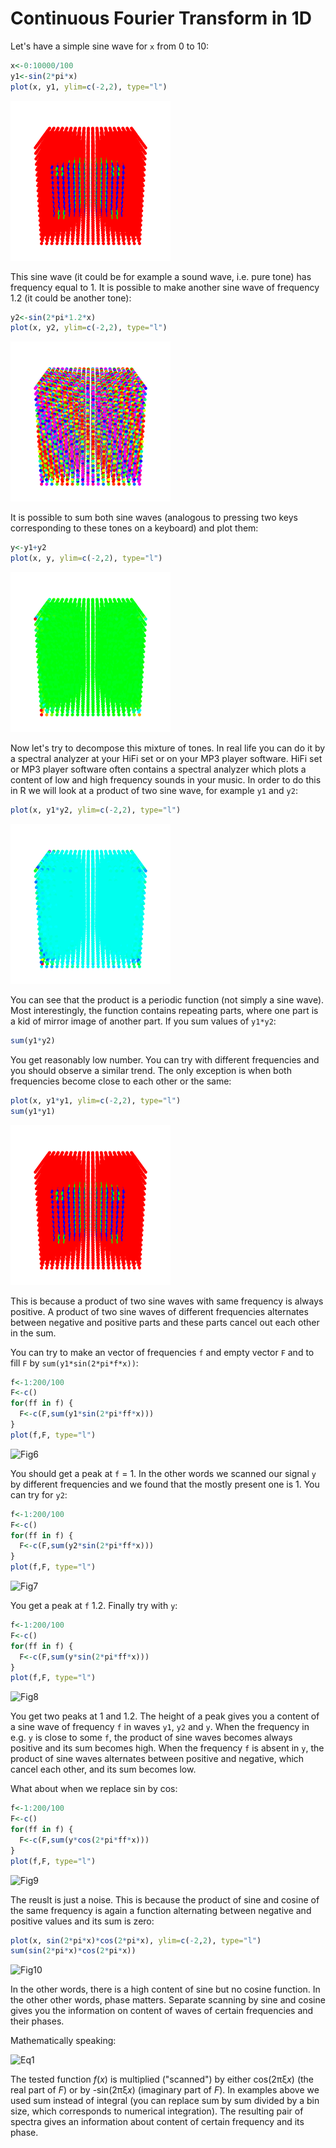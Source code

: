 # Continuous Fourier Transform in 1D

Let's have a simple sine wave for `x` from 0 to 10:

```R
x<-0:10000/100
y1<-sin(2*pi*x)
plot(x, y1, ylim=c(-2,2), type="l")
```
![Fig1](fig1.png)

This sine wave (it could be for example a sound wave, i.e. pure tone) has frequency equal to 1. It is possible to make another sine wave of frequency 1.2 (it could be another tone):

```R
y2<-sin(2*pi*1.2*x)
plot(x, y2, ylim=c(-2,2), type="l")
```
![Fig2](fig2.png)

It is possible to sum both sine waves (analogous to pressing two keys corresponding to these tones on a keyboard) and plot them:

```R
y<-y1+y2
plot(x, y, ylim=c(-2,2), type="l")
```
![Fig3](fig3.png)

Now let's try to decompose this mixture of tones. In real life you can do it by a spectral analyzer at your HiFi set or on your MP3 player software. HiFi set or MP3 player software often contains a spectral analyzer which plots a content of low and high frequency sounds in your music. In order to do this in R we will look at a product of two sine wave, for example `y1` and `y2`:

```R
plot(x, y1*y2, ylim=c(-2,2), type="l")
```
![Fig4](fig4.png)

You can see that the product is a periodic function (not simply a sine wave). Most interestingly, the function contains repeating parts, where one part is a kid of mirror image of another part. If you sum values of `y1*y2`:

```R
sum(y1*y2)
```

You get reasonably low number. You can try with different frequencies and you should observe a similar trend. The only exception is when both frequencies become close to each other or the same:

```R
plot(x, y1*y1, ylim=c(-2,2), type="l")
sum(y1*y1)
```
![Fig5](fig5.png)

This is because a product of two sine waves with same frequency is always positive. A product of two sine waves of different frequencies alternates between negative and positive parts and these parts cancel out each other in the sum.

You can try to make an vector of frequencies `f` and empty vector `F` and to fill `F` by `sum(y1*sin(2*pi*f*x))`:

```R
f<-1:200/100
F<-c()
for(ff in f) {
  F<-c(F,sum(y1*sin(2*pi*ff*x)))
}
plot(f,F, type="l")
```
![Fig6](fig6.png)

You should get a peak at `f` = 1. In the other words we scanned our signal `y` by different frequencies and we found that the mostly present one is 1. You can try for `y2`:

```R
f<-1:200/100
F<-c()
for(ff in f) {
  F<-c(F,sum(y2*sin(2*pi*ff*x)))
}
plot(f,F, type="l")
```
![Fig7](fig7.png)

You get a peak at `f` 1.2. Finally try with `y`:

```R
f<-1:200/100
F<-c()
for(ff in f) {
  F<-c(F,sum(y*sin(2*pi*ff*x)))
}
plot(f,F, type="l")
```
![Fig8](fig8.png)

You get two peaks at 1 and 1.2. The height of a peak gives you a content of a sine wave of frequency `f` in waves `y1`, `y2` and `y`. When the frequency in e.g. `y` is close to some `f`, the product of sine waves becomes always positive and its sum becomes high. When the frequency `f` is absent in `y`, the product of sine waves alternates between positive and negative, which cancel each other, and its sum becomes low. 

What about when we replace sin by cos:

```R
f<-1:200/100
F<-c()
for(ff in f) {
  F<-c(F,sum(y*cos(2*pi*ff*x)))
}
plot(f,F, type="l")
```
![Fig9](fig9.png)

The reuslt is just a noise. This is because the product of sine and cosine of the same frequency is again a function alternating between negative and positive values and its sum is zero:

```R
plot(x, sin(2*pi*x)*cos(2*pi*x), ylim=c(-2,2), type="l")
sum(sin(2*pi*x)*cos(2*pi*x))
```
![Fig10](fig10.png)

In the other words, there is a high content of sine but no cosine function. In the other other words, phase matters. Separate scanning by sine and cosine gives you the information on content of waves of certain frequencies and their phases.

Mathematically speaking:

![Eq1](Eq1.gif)

The tested function *f*(*x*) is multiplied ("scanned") by either cos(2&pi;&xi;*x*) (the real part of *F*) or
by -sin(2&pi;&xi;*x*) (imaginary part of *F*). In examples above we used sum instead of integral
(you can replace sum by sum divided by a bin size, which corresponds to numerical integration).
The resulting pair of spectra gives an information about content of certain frequency and its phase.

